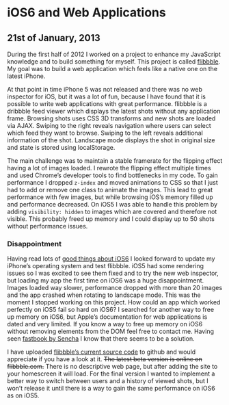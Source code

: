 # iOS6 and Web Applications

## 21st of January, 2013

During the first half of 2012 I worked on a project to enhance my JavaScript knowledge and to build something for myself. This project is called [flibbble](http://flibbble.com). My goal was to build a web application which feels like a native one on the latest iPhone.

At that point in time iPhone 5 was not released and there was no web inspector for iOS, but it was a lot of fun, because I have found that it is possible to write web applications with great performance. flibbble is a dribbble feed viewer which displays the latest shots without any application frame. Browsing shots uses <abbr>CSS</abbr> 3D transforms and new shots are loaded via <abbr>AJAX</abbr>. Swiping to the right reveals navigation where users can select which feed they want to browse. Swiping to the left reveals additional information of the shot. Landscape mode displays the shot in original size and state is stored using localStorage.

The main challenge was to maintain a stable framerate for the flipping effect having a lot of images loaded. I rewrote the flipping effect multiple times and used Chrome’s developer tools to find bottlenecks in my code. To gain performance I dropped <code>z-index</code> and moved animations to <abbr>CSS</abbr> so that I just had to add or remove one class to animate the images. This lead to great performance with few images, but while browsing iOS’s memory filled up and performance decreased. On iOS5 I was able to handle this problem by adding `visibility: hidden` to images which are covered and therefore not visible. This probably freed up memory and I could display up to 50 shots without performance issues.

### Disappointment

Having read lots of [good things about iOS6](http://www.mobilexweb.com/blog/iphone-5-ios-6-html5-developers) I looked forward to update my iPhone’s operating system and test flibbble. iOS5 had some rendering issues so I was excited to see them fixed and to try the new web inspector, but loading my app the first time on iOS6 was a huge disappointment. Images loaded way slower, performance dropped with more than 20 images and the app crashed when rotating to landscape mode. This was the moment I stopped working on this project. How could an app which worked perfectly on iOS5 fail so hard on iOS6? I searched for another way to free up memory on iOS6, but Apple’s documentation for web applications is dated and very limited. If you know a way to free up memory on iOS6 without removing elements from the <abbr>DOM</abbr> feel free to contact me. Having seen [fastbook by Sencha](http://www.sencha.com/blog/the-making-of-fastbook-an-html5-love-story) I know that there seems to be a solution.

I have uploaded [flibbble’s current source code](https://github.com/maxhoffmann/flibbble) to github and would appreciate if you have a look at it. <del>The latest beta version is online on flibbble.com.</del> There is no descriptive web page, but after adding the site to your homescreen it will load. For the final version I wanted to implement a better way to switch between users and a history of viewed shots, but I won’t release it until there is a way to gain the same performance on iOS6 as on iOS5.
